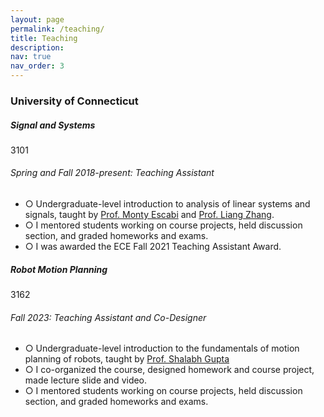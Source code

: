 ```yaml
---
layout: page
permalink: /teaching/
title: Teaching
description:
nav: true
nav_order: 3
---
```


<h3 class="mt-4">University of Connecticut</h3>

<div class="card mt-3">
  <div class="p-3">
    <div class="row">
      <div class="col-sm-10">
        <h5 class="font-weight-bold">Signal and Systems</h5>
      </div>
      <div class="col-sm-2 text-left text-sm-right">
        <span class="badge font-weight-bold blue darken-1 text-uppercase align-middle" href="https://catalog.uconn.edu/directory-of-courses/course/ECE/3101/" target="_blank">
            3101
        </span>
      </div>
    </div>
    <h6 class="font-italic mt-2 mt-sm-0">Spring and Fall 2018-present: Teaching Assistant</h6>
    <ul class="font-weight-light list-group list-group-flush">
      <li class="list-group-item">○ Undergraduate-level introduction to analysis of linear systems and signals, taught by <a href="https://www.bme.uconn.edu/faculty-staff/core-faculty/escabi-monty/" target="_blank">Prof. Monty Escabi</a> and  <a href="https://www.ee.uconn.edu/liang-zhang/" target="_blank">Prof. Liang Zhang</a>.</li>
      <li class="list-group-item">○ I mentored students working on course projects, held discussion section, and graded homeworks and exams.</li>
      <li class="list-group-item">○ I was awarded the ECE Fall 2021 Teaching Assistant Award.</li>
    </ul>
  </div>
</div>

<div class="card mt-3">
  <div class="p-3">
    <div class="row">
      <div class="col-sm-10">
        <h5 class="font-weight-bold">Robot Motion Planning</h5>
      </div>
      <div class="col-sm-2 text-left text-sm-right">
        <span class="badge font-weight-bold blue darken-1 text-uppercase align-middle" href="https://catalog.uconn.edu/directory-of-courses/course/ECE/3162/" target="_blank">
            3162
        </span>
      </div>
    </div>
    <h6 class="font-italic mt-2 mt-sm-0">Fall 2023: Teaching Assistant and Co-Designer </h6>
    <ul class="font-weight-light list-group list-group-flush">
      <li class="list-group-item">○ Undergraduate-level introduction to the fundamentals of motion planning of robots, taught by <a href="https://www.ee.uconn.edu/shalabh-gupta/" target="_blank">Prof. Shalabh Gupta</a> </li>
      <li class="list-group-item">○ I co-organized the course, designed homework and course project, made lecture slide and video.</li>
      <li class="list-group-item">○ I mentored students working on course projects, held discussion section, and graded homeworks and exams.</li>
    </ul>
  </div>
</div>
